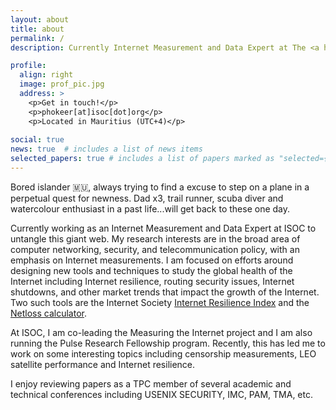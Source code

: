 ```yaml
---
layout: about
title: about
permalink: /
description: Currently Internet Measurement and Data Expert at The <a href="https://internetsociety.org">Internet Society</a><br>

profile:
  align: right
  image: prof_pic.jpg
  address: >
    <p>Get in touch!</p>
    <p>phokeer[at]isoc[dot]org</p>
    <p>Located in Mauritius (UTC+4)</p>
    
social: true
news: true  # includes a list of news items
selected_papers: true # includes a list of papers marked as "selected={true}"
---
```


Bored islander :mauritius:, always trying to find a excuse to step on a plane in a perpetual quest for newness. Dad x3, trail runner, scuba diver and watercolour enthusiast in a past life...will get back to these one day.

Currently working as an Internet Measurement and Data Expert at ISOC to untangle this giant web. My research interests are in the broad area of computer networking, security, and telecommunication policy, with an emphasis on Internet measurements. I am focused on efforts around designing new tools and techniques to study the global health of the Internet including Internet resilience, routing security issues, Internet shutdowns, and other market trends that impact the growth of the Internet. Two such tools are the Internet Society <a href="https://pulse.internetsociety.org/resilience">Internet Resilience Index</a> and the <a href="https://pulse.internetsociety.org/netloss">Netloss calculator</a>.

At ISOC, I am co-leading the Measuring the Internet project and I am also running the Pulse Research Fellowship program. Recently, this has led me to work on some interesting topics including censorship measurements, LEO satellite performance and Internet resilience.

I enjoy reviewing papers as a TPC member of several academic and technical conferences including USENIX SECURITY, IMC, PAM, TMA, etc.